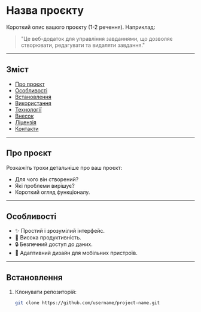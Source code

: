 # Назва проєкту

Короткий опис вашого проєкту (1-2 речення). Наприклад:
> "Це веб-додаток для управління завданнями, що дозволяє створювати, редагувати та видаляти завдання."


---

## Зміст

- [Про проєкт](#про-проєкт)
- [Особливості](#особливості)
- [Встановлення](#встановлення)
- [Використання](#використання)
- [Технології](#технології)
- [Внесок](#внесок)
- [Ліцензія](#ліцензія)
- [Контакти](#контакти)

---

## Про проєкт

Розкажіть трохи детальніше про ваш проєкт:
- Для чого він створений?
- Які проблеми вирішує?
- Короткий огляд функціоналу.

---

## Особливості

- ✨ Простий і зрозумілий інтерфейс.
- 🚀 Висока продуктивність.
- 🔒 Безпечний доступ до даних.
- 📱 Адаптивний дизайн для мобільних пристроїв.

---

## Встановлення

1. Клонувати репозиторій:

   ```bash
   git clone https://github.com/username/project-name.git
